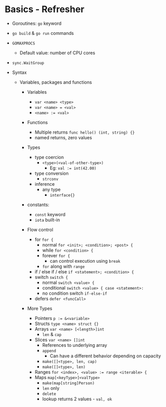 # Basics - Refresher

- Goroutines: `go` keyword

- `go build` & `go run` commands

- `GOMAXPROCS`
  - Default value: number of CPU cores

- `sync.WaitGroup`

- Syntax
  - Variables, packages and functions
    - Variables
      - `var <name> <type>`
      - `var <name> = <val>`
      - `<name> := <val>`

    - Functions
      - Multiple returns
        `func hello() (int, string) {}`
      - named returns, zero values

    - Types
      - type coercion
        - `<type>(<val-of-other-type>)`
          - Eg: `val := int(42.00)`
      - type conversion
        - `strconv`
      - inference
        - any type
          - `interface{}`

    - constants:
      - `const` keyword
      - `iota` built-in

    - Flow control
      - for `for {`
        - normal `for <init>; <condition>; <post> {`
        - while `for <condition> {`
        - forever `for {`
          - can control execution using `break`
        - `for` along with `range`
      - if / else if / else `if <statement>; <condition> {`
      - switch `switch {`
        - normal `switch <value> {`
        - conditional `switch <value> { case <statement>: `
        - no condition switch `if-else-if`
      - defers `defer <funcCall>`

    - More Types
      - Pointers `p := &<variable>`
      - Structs `type <name> struct {}`
      - Arrays `var <name> [<length>]int`
        - `len` & `cap`
      - Slices `var <name> []int`
        - References to underlying array
        - `append`
          - Can have a different behavior depending on capacity
        - `make([]<type>, len, cap)`
        - `make([]<type>, len)`
      - Ranges `for <index>, <value> := range <iterable> {`
      - Maps `map[<keyType>]<valType>`
        - `make(map[string]Person)`
        - `len` only
        - `delete`
        - lookup returns 2 values - `val, ok`
